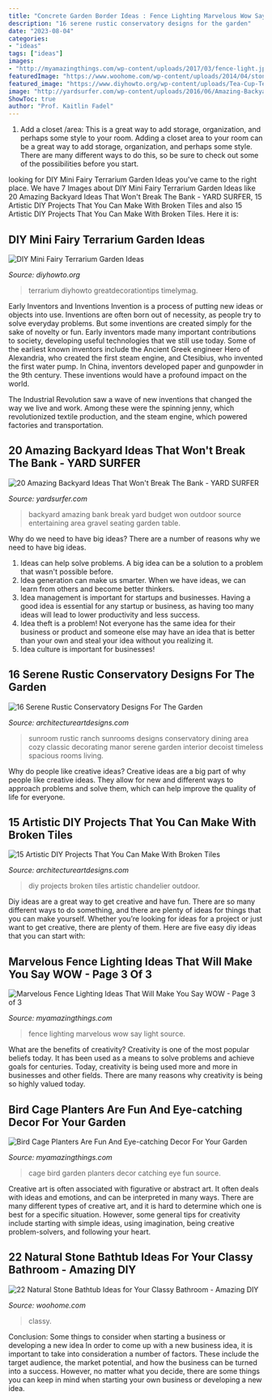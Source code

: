 ```yaml
---
title: "Concrete Garden Border Ideas : Fence Lighting Marvelous Wow Say Light Source"
description: "16 serene rustic conservatory designs for the garden"
date: "2023-08-04"
categories:
- "ideas"
tags: ["ideas"]
images:
- "http://myamazingthings.com/wp-content/uploads/2017/03/fence-light.jpg"
featuredImage: "https://www.woohome.com/wp-content/uploads/2014/04/stone-bathtub-design-ideas-6.jpg"
featured_image: "https://www.diyhowto.org/wp-content/uploads/Tea-Cup-Terrarium-DIY-Mini-Fairy-Terrarium-Garden-Ideas.jpg"
image: "http://yardsurfer.com/wp-content/uploads/2016/06/Amazing-Backyard-Ideas-That-Wont-Break-The-Bank-1.jpg"
ShowToc: true
author: "Prof. Kaitlin Fadel"
---
```



1. Add a closet /area: This is a great way to add storage, organization, and perhaps some style to your room.
Adding a closet area to your room can be a great way to add storage, organization, and perhaps some style. There are many different ways to do this, so be sure to check out some of the possibilities before you start.

	

		
looking for DIY Mini Fairy Terrarium Garden Ideas you've came to the right place. We have 7 Images about DIY Mini Fairy Terrarium Garden Ideas like 20 Amazing Backyard Ideas That Won&#039;t Break The Bank - YARD SURFER, 15 Artistic DIY Projects That You Can Make With Broken Tiles and also 15 Artistic DIY Projects That You Can Make With Broken Tiles. Here it is:
		
    
## DIY Mini Fairy Terrarium Garden Ideas

<img loading=lazy src="https://www.diyhowto.org/wp-content/uploads/Tea-Cup-Terrarium-DIY-Mini-Fairy-Terrarium-Garden-Ideas.jpg" onerror="this.onerror=null;this.src='https://tse4.mm.bing.net/th?id=OIP.vKq1OElbp9odl4Rw3iSlewHaJ8&amp;pid=15.1';" alt="DIY Mini Fairy Terrarium Garden Ideas">

_Source: diyhowto.org_

>terrarium diyhowto greatdecorationtips timelymag. 

	

Early Inventors and Inventions
Invention is a process of putting new ideas or objects into use. Inventions are often born out of necessity, as people try to solve everyday problems. But some inventions are created simply for the sake of novelty or fun. Early inventors made many important contributions to society, developing useful technologies that we still use today.
Some of the earliest known inventors include the Ancient Greek engineer Hero of Alexandria, who created the first steam engine, and Ctesibius, who invented the first water pump. In China, inventors developed paper and gunpowder in the 9th century. These inventions would have a profound impact on the world.

The Industrial Revolution saw a wave of new inventions that changed the way we live and work. Among these were the spinning jenny, which revolutionized textile production, and the steam engine, which powered factories and transportation.

    
## 20 Amazing Backyard Ideas That Won&#039;t Break The Bank - YARD SURFER

<img loading=lazy src="http://yardsurfer.com/wp-content/uploads/2016/06/Amazing-Backyard-Ideas-That-Wont-Break-The-Bank-1.jpg" onerror="this.onerror=null;this.src='https://tse4.mm.bing.net/th?id=OIP.ykwdCvI0TULunezTIQ2AWQHaI9&amp;pid=15.1';" alt="20 Amazing Backyard Ideas That Won&#039;t Break The Bank - YARD SURFER">

_Source: yardsurfer.com_

>backyard amazing bank break yard budget won outdoor source entertaining area gravel seating garden table. 

	

Why do we need to have big ideas?
There are a number of reasons why we need to have big ideas. 
1. Ideas can help solve problems. A big idea can be a solution to a problem that wasn't possible before. 
2. Idea generation can make us smarter. When we have ideas, we can learn from others and become better thinkers. 
3. Idea management is important for startups and businesses. Having a good idea is essential for any startup or business, as having too many ideas will lead to lower productivity and less success. 
4. Idea theft is a problem! Not everyone has the same idea for their business or product and someone else may have an idea that is better than your own and steal your idea without you realizing it. 
5. Idea culture is important for businesses!

    
## 16 Serene Rustic Conservatory Designs For The Garden

<img loading=lazy src="https://www.architectureartdesigns.com/wp-content/uploads/2015/05/16-Serene-Rustic-Conservatory-Designs-For-The-Garden-12-630x451.jpg" onerror="this.onerror=null;this.src='https://tse1.mm.bing.net/th?id=OIP.kTUQljhjlSudfLrNTVjKFgHaFT&amp;pid=15.1';" alt="16 Serene Rustic Conservatory Designs For The Garden">

_Source: architectureartdesigns.com_

>sunroom rustic ranch sunrooms designs conservatory dining area cozy classic decorating manor serene garden interior decoist timeless spacious rooms living. 

	

Why do people like creative ideas?
Creative ideas are a big part of why people like creative ideas. They allow for new and different ways to approach problems and solve them, which can help improve the quality of life for everyone.

    
## 15 Artistic DIY Projects That You Can Make With Broken Tiles

<img loading=lazy src="https://www.architectureartdesigns.com/wp-content/uploads/2016/12/15-Artistic-DIY-Projects-That-You-Can-Make-With-Broken-Tiles-14.jpg" onerror="this.onerror=null;this.src='https://tse3.mm.bing.net/th?id=OIP.k76KmFPOCOdxRllkex-JXQHaLD&amp;pid=15.1';" alt="15 Artistic DIY Projects That You Can Make With Broken Tiles">

_Source: architectureartdesigns.com_

>diy projects broken tiles artistic chandelier outdoor. 

	

Diy ideas are a great way to get creative and have fun. There are so many different ways to do something, and there are plenty of ideas for things that you can make yourself. Whether you’re looking for ideas for a project or just want to get creative, there are plenty of them. Here are five easy diy ideas that you can start with: 

    
## Marvelous Fence Lighting Ideas That Will Make You Say WOW - Page 3 Of 3

<img loading=lazy src="http://myamazingthings.com/wp-content/uploads/2017/03/fence-light.jpg" onerror="this.onerror=null;this.src='https://tse4.mm.bing.net/th?id=OIP.e9tRlyivnv_n67T-PgJUHAHaE8&amp;pid=15.1';" alt="Marvelous Fence Lighting Ideas That Will Make You Say WOW - Page 3 of 3">

_Source: myamazingthings.com_

>fence lighting marvelous wow say light source. 

	

What are the benefits of creativity?
Creativity is one of the most popular beliefs today. It has been used as a means to solve problems and achieve goals for centuries. Today, creativity is being used more and more in businesses and other fields. There are many reasons why creativity is being so highly valued today.

    
## Bird Cage Planters Are Fun And Eye-catching Decor For Your Garden

<img loading=lazy src="http://myamazingthings.com/wp-content/uploads/2017/06/bird-cage-garden-ideas-1-1.jpg" onerror="this.onerror=null;this.src='https://tse1.mm.bing.net/th?id=OIP.fhUnDHzfC8T0Uu_i8tqE4wAAAA&amp;pid=15.1';" alt="Bird Cage Planters Are Fun And Eye-catching Decor For Your Garden">

_Source: myamazingthings.com_

>cage bird garden planters decor catching eye fun source. 

	

Creative art is often associated with figurative or abstract art. It often deals with ideas and emotions, and can be interpreted in many ways. There are many different types of creative art, and it is hard to determine which one is best for a specific situation. However, some general tips for creativity include starting with simple ideas, using imagination, being creative problem-solvers, and following your heart.

    
## 22 Natural Stone Bathtub Ideas For Your Classy Bathroom - Amazing DIY

<img loading=lazy src="https://www.woohome.com/wp-content/uploads/2014/04/stone-bathtub-design-ideas-6.jpg" onerror="this.onerror=null;this.src='https://tse4.mm.bing.net/th?id=OIP.oITMoZHQQ10_Xb0fHH6e7AHaLQ&amp;pid=15.1';" alt="22 Natural Stone Bathtub Ideas for Your Classy Bathroom - Amazing DIY">

_Source: woohome.com_

>classy. 

	

Conclusion: Some things to consider when starting a business or developing a new idea
In order to come up with a new business idea, it is important to take into consideration a number of factors. These include the target audience, the market potential, and how the business can be turned into a success. However, no matter what you decide, there are some things you can keep in mind when starting your own business or developing a new idea.

